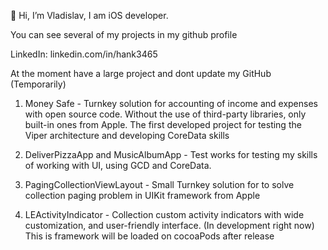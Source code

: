 👋 Hi, I’m Vladislav, I am iOS developer.

You can see several of my projects in my github profile

LinkedIn: linkedin.com/in/hank3465

At the moment have a large project and dont update my GitHub (Temporarily)

1)  Money Safe - Turnkey solution for accounting of income and expenses with open source code. Without the use of third-party libraries, only built-in ones from Apple. The first developed project for testing the Viper architecture and developing CoreData skills

2)  DeliverPizzaApp and MusicAlbumApp - Test works for testing my skills of working with UI, using GCD and CoreData. 

3)  PagingCollectionViewLayout - Small Turnkey solution for to solve collection paging problem in UIKit framework from Apple

4)  LEActivityIndicator - Collection custom activity indicators with wide customization, and user-friendly interface. (In development right now)
This is framework will be loaded on cocoaPods after release 

